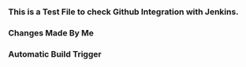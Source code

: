 ### This is a Test File to check Github Integration with Jenkins.
### Changes Made By Me 
### Automatic Build Trigger
